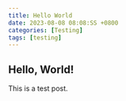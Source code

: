 ```yaml
---
title: Hello World
date: 2023-08-08 08:08:SS +0800
categories: [Testing]
tags: [testing]
---
```

## Hello, World!
This is a test post.
